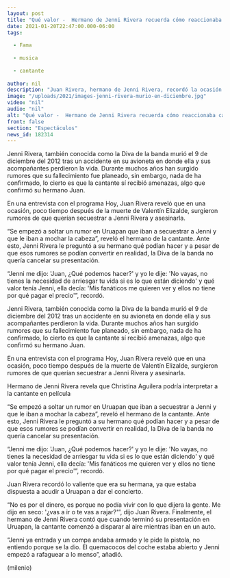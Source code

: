 ```yaml
---
layout: post
title: "Qué valor -  Hermano de Jenni Rivera recuerda cómo reaccionaba cantante ante rumores de secuestro"
date: 2021-01-20T22:47:00.000-06:00
tags:
  
  - Fama
  
  - musica
  
  - cantante
  
author: nil
description: "Juan Rivera, hermano de Jenni Rivera, recordó la ocasión en que surgió un rumor que iban a secuestrar a la Diva de la banda. "
image: "/uploads/2021/images-jenni-rivera-murio-en-diciembre.jpg"
video: "nil"
audio: "nil"
alt: "Qué valor -  Hermano de Jenni Rivera recuerda cómo reaccionaba cantante ante rumores de secuestro"
front: false
section: "Espectáculos"
news_id: 182314
---
```


Jenni Rivera, también conocida como la Diva de la banda murió el 9 de diciembre del 2012 tras un accidente en su avioneta en donde ella y sus acompañantes perdieron la vida. Durante muchos años han surgido rumores que su fallecimiento fue planeado, sin embargo, nada de ha confirmado, lo cierto es que la cantante sí recibió amenazas, algo que confirmó su hermano Juan. 

En una entrevista con el programa Hoy, Juan Rivera reveló que en una ocasión, poco tiempo después de la muerte de Valentín Elizalde, surgieron rumores de que querían secuestrar a Jenni Rivera y asesinarla. 

“Se empezó a soltar un rumor en Uruapan que iban a secuestrar a Jenni y que le iban a mochar la cabeza”, reveló el hermano de la cantante. 
Ante esto, Jenni Rivera le preguntó a su hermano qué podían hacer y a pesar de que esos rumores se podían convertir en realidad, la Diva de la banda no quería cancelar su presentación. 

“Jenni me dijo: 'Juan, ¿Qué podemos hacer?' y yo le dije: 'No vayas, no tienes la necesidad de arriesgar tu vida si es lo que están diciendo' y qué valor tenía Jenni, ella decía: 'Mis fanáticos me quieren ver y ellos no tiene por qué pagar el precio'”, recordó.  

Jenni Rivera, también conocida como la Diva de la banda murió el 9 de diciembre del 2012 tras un accidente en su avioneta en donde ella y sus acompañantes perdieron la vida. Durante muchos años han surgido rumores que su fallecimiento fue planeado, sin embargo, nada de ha confirmado, lo cierto es que la cantante sí recibió amenazas, algo que confirmó su hermano Juan.

En una entrevista con el programa Hoy, Juan Rivera reveló que en una ocasión, poco tiempo después de la muerte de Valentín Elizalde, surgieron rumores de que querían secuestrar a Jenni Rivera y asesinarla.

Hermano de Jenni Rivera revela que Christina Aguilera podría interpretar a la cantante en película

“Se empezó a soltar un rumor en Uruapan que iban a secuestrar a Jenni y que le iban a mochar la cabeza”, reveló el hermano de la cantante.
Ante esto, Jenni Rivera le preguntó a su hermano qué podían hacer y a pesar de que esos rumores se podían convertir en realidad, la Diva de la banda no quería cancelar su presentación.

“Jenni me dijo: 'Juan, ¿Qué podemos hacer?' y yo le dije: 'No vayas, no tienes la necesidad de arriesgar tu vida si es lo que están diciendo' y qué valor tenía Jenni, ella decía: 'Mis fanáticos me quieren ver y ellos no tiene por qué pagar el precio'”, recordó. 

Juan Rivera recordó lo valiente que era su hermana, ya que estaba dispuesta a acudir a Uruapan a dar el concierto.

“No es por el dinero, es porque no podía vivir con lo que dijera la gente. Me dijo en seco: '¿vas a ir o te vas a rajar?'”, dijo Juan Rivera.
Finalmente, el hermano de Jenni Rivera contó que cuando terminó su presentación en Uruapan, la cantante comenzó a disparar al aire mientras iban en un auto.

“Jenni ya entrada y un compa andaba armado y le pide la pistola, no entiendo porque se la dio. El quemacocos del coche estaba abierto y Jenni empezó a rafaguear a lo menso”, añadió.

(milenio)